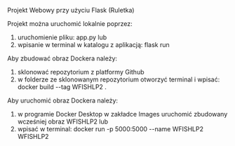 Projekt Webowy przy użyciu Flask (Ruletka)

Projekt można uruchomić lokalnie poprzez:
  1. uruchomienie pliku:
     app.py
lub
  2. wpisanie w terminal w katalogu z aplikacją:
     flask run

Aby zbudować obraz Dockera należy:
  1. sklonować repozytorium z platformy Github
  2. w folderze ze sklonowanym repozytorium otworzyć terminal i wpisać:
     docker build --tag WFISHLP2 .

Aby uruchomić obraz Dockera należy:
  1. w programie Docker Desktop w zakładce Images uruchomić zbudowany
     wcześniej obraz WFISHLP2
lub
  2. wpisać w terminal:
     docker run -p 5000:5000 --name WFISHLP2 WFISHLP2
